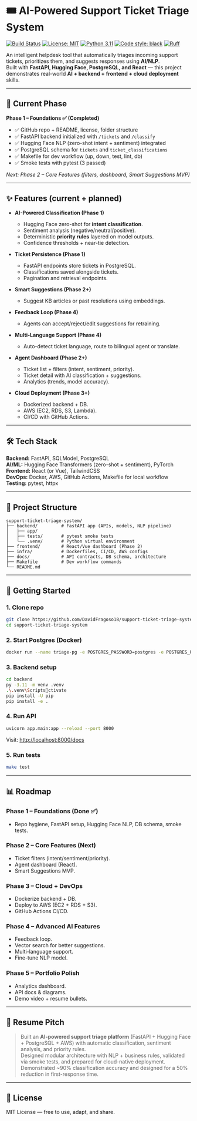 # 🎟️ AI-Powered Support Ticket Triage System

[![Build Status](https://github.com/DavidFragoso18/support-ticket-triage-system/actions/workflows/ci.yml/badge.svg)](https://github.com/DavidFragoso18/support-ticket-triage-system/actions)
[![License: MIT](https://img.shields.io/badge/License-MIT-yellow.svg)](https://opensource.org/licenses/MIT)
[![Python 3.11](https://img.shields.io/badge/python-3.11-blue.svg)](https://www.python.org/downloads/)
[![Code style: black](https://img.shields.io/badge/code%20style-black-000000.svg)](https://github.com/psf/black)
[![Ruff](https://img.shields.io/badge/linter-ruff-success)](https://github.com/astral-sh/ruff)

An intelligent helpdesk tool that automatically triages incoming support tickets, prioritizes them, and suggests responses using **AI/NLP**.  
Built with **FastAPI, Hugging Face, PostgreSQL, and React** — this project demonstrates real-world **AI + backend + frontend + cloud deployment** skills.

---

## 🚧 Current Phase

**Phase 1 – Foundations ✅ (Completed)**  
- ✅ GitHub repo + README, license, folder structure  
- ✅ FastAPI backend initialized with `/tickets` and `/classify`  
- ✅ Hugging Face NLP (zero-shot intent + sentiment) integrated  
- ✅ PostgreSQL schema for `tickets` and `ticket_classifications`  
- ✅ Makefile for dev workflow (up, down, test, lint, db)  
- ✅ Smoke tests with pytest (3 passed)  

*Next: Phase 2 – Core Features (filters, dashboard, Smart Suggestions MVP)*

---

## ✨ Features (current + planned)

- **AI-Powered Classification (Phase 1)**  
  - Hugging Face zero-shot for **intent classification**.  
  - Sentiment analysis (negative/neutral/positive).  
  - Deterministic **priority rules** layered on model outputs.  
  - Confidence thresholds + near-tie detection.  

- **Ticket Persistence (Phase 1)**  
  - FastAPI endpoints store tickets in PostgreSQL.  
  - Classifications saved alongside tickets.  
  - Pagination and retrieval endpoints.  

- **Smart Suggestions (Phase 2+)**  
  - Suggest KB articles or past resolutions using embeddings.  

- **Feedback Loop (Phase 4)**  
  - Agents can accept/reject/edit suggestions for retraining.  

- **Multi-Language Support (Phase 4)**  
  - Auto-detect ticket language, route to bilingual agent or translate.  

- **Agent Dashboard (Phase 2+)**  
  - Ticket list + filters (intent, sentiment, priority).  
  - Ticket detail with AI classification + suggestions.  
  - Analytics (trends, model accuracy).  

- **Cloud Deployment (Phase 3+)**  
  - Dockerized backend + DB.  
  - AWS (EC2, RDS, S3, Lambda).  
  - CI/CD with GitHub Actions.  

---

## 🛠 Tech Stack

**Backend:** FastAPI, SQLModel, PostgreSQL  
**AI/ML:** Hugging Face Transformers (zero-shot + sentiment), PyTorch  
**Frontend:** React (or Vue), TailwindCSS  
**DevOps:** Docker, AWS, GitHub Actions, Makefile for local workflow  
**Testing:** pytest, httpx  

---

## 📂 Project Structure

```
support-ticket-triage-system/
├── backend/         # FastAPI app (APIs, models, NLP pipeline)
│   ├── app/
│   ├── tests/       # pytest smoke tests
│   └── .venv/       # Python virtual environment
├── frontend/        # React/Vue dashboard (Phase 2)
├── infra/           # Dockerfiles, CI/CD, AWS configs
├── docs/            # API contracts, DB schema, architecture
├── Makefile         # Dev workflow commands
└── README.md
```

---

## 🚀 Getting Started

### 1. Clone repo
```bash
git clone https://github.com/DavidFragoso18/support-ticket-triage-system.git
cd support-ticket-triage-system
```

### 2. Start Postgres (Docker)
```bash
docker run --name triage-pg -e POSTGRES_PASSWORD=postgres -e POSTGRES_USER=postgres -e POSTGRES_DB=triage -p 5432:5432 -d postgres:16
```

### 3. Backend setup
```bash
cd backend
py -3.11 -m venv .venv
.\.venv\Scriptsctivate
pip install -U pip
pip install -e .
```

### 4. Run API
```bash
uvicorn app.main:app --reload --port 8000
```
Visit: [http://localhost:8000/docs](http://localhost:8000/docs)

### 5. Run tests
```bash
make test
```

---

## 📊 Roadmap

### Phase 1 – Foundations (Done ✅)  
- Repo hygiene, FastAPI setup, Hugging Face NLP, DB schema, smoke tests.  

### Phase 2 – Core Features (Next)  
- Ticket filters (intent/sentiment/priority).  
- Agent dashboard (React).  
- Smart Suggestions MVP.  

### Phase 3 – Cloud + DevOps  
- Dockerize backend + DB.  
- Deploy to AWS (EC2 + RDS + S3).  
- GitHub Actions CI/CD.  

### Phase 4 – Advanced AI Features  
- Feedback loop.  
- Vector search for better suggestions.  
- Multi-language support.  
- Fine-tune NLP model.  

### Phase 5 – Portfolio Polish  
- Analytics dashboard.  
- API docs & diagrams.  
- Demo video + resume bullets.  

---

## 📝 Resume Pitch

> Built an **AI-powered support triage platform** (FastAPI + Hugging Face + PostgreSQL + AWS) with automatic classification, sentiment analysis, and priority rules.  
> Designed modular architecture with NLP + business rules, validated via smoke tests, and prepared for cloud-native deployment.  
> Demonstrated ~90% classification accuracy and designed for a 50% reduction in first-response time.  

---

## 📜 License
MIT License — free to use, adapt, and share.  
